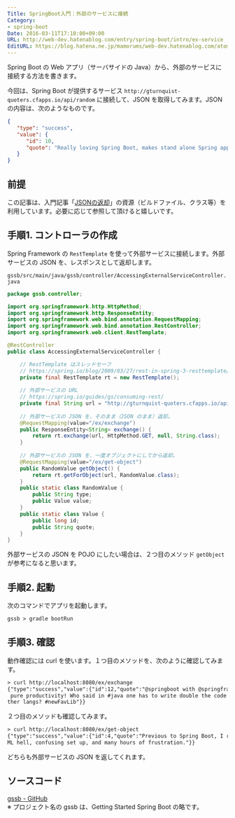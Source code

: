 ```yaml
---
Title: SpringBoot入門：外部のサービスに接続
Category:
- spring-boot
Date: 2016-03-11T17:10:00+09:00
URL: http://web-dev.hatenablog.com/entry/spring-boot/intro/ex-service
EditURL: https://blog.hatena.ne.jp/mamorums/web-dev.hatenablog.com/atom/entry/10328749687179106615
---
```


Spring Boot の Web アプリ（サーバサイドの Java）から、外部のサービスに接続する方法を書きます。

今回は、Spring Boot が提供するサービス `http://gturnquist-quoters.cfapps.io/api/random` に接続して、JSON を取得してみます。JSON の内容は、次のようなものです。

```json
{
   "type": "success",
   "value": {
      "id": 10,
      "quote": "Really loving Spring Boot, makes stand alone Spring apps easy."
   }
}
```


## 前提
この記事は、入門記事「[JSONの返却](/entry/spring-boot/intro/response-json)」の資源（ビルドファイル、クラス等）を利用しています。必要に応じて参照して頂けると嬉しいです。


## 手順1. コントローラの作成
Spring Framework の `RestTemplate` を使って外部サービスに接続します。外部サービスの JSON を、レスポンスとして返却します。

`gssb/src/main/java/gssb/controller/AccessingExternalServiceController.java`

```java
package gssb.controller;

import org.springframework.http.HttpMethod;
import org.springframework.http.ResponseEntity;
import org.springframework.web.bind.annotation.RequestMapping;
import org.springframework.web.bind.annotation.RestController;
import org.springframework.web.client.RestTemplate;

@RestController
public class AccessingExternalServiceController {

	// RestTemplate はスレッドセーフ
	// https://spring.io/blog/2009/03/27/rest-in-spring-3-resttemplate/
	private final RestTemplate rt = new RestTemplate();
	
	// 外部サービスの URL 
	// https://spring.io/guides/gs/consuming-rest/
	private final String url = "http://gturnquist-quoters.cfapps.io/api/random";
	
	// 外部サービスの JSON を、そのまま（JSON のまま）返却。
	@RequestMapping(value="/ex/exchange")
    public ResponseEntity<String> exchange() {
		return rt.exchange(url, HttpMethod.GET, null, String.class);
	}
	
	// 外部サービスの JSON を、一度オブジェクトにしてから返却。
	@RequestMapping(value="/ex/get-object")
	public RandomValue getObject() {
		return rt.getForObject(url, RandomValue.class);
	}
	public static class RandomValue {
		public String type;
		public Value value;		
	}
	public static class Value {
		public long id;
		public String quote;
	}
}
```

外部サービスの JSON を POJO にしたい場合は、２つ目のメソッド `getObject` が参考になると思います。


## 手順2. 起動
次のコマンドでアプリを起動します。

```txt
gssb > gradle bootRun
```

## 手順3. 確認
動作確認には curl を使います。１つ目のメソッドを、次のように確認してみます。

```txt
> curl http://localhost:8080/ex/exchange
{"type":"success","value":{"id":12,"quote":"@springboot with @springframework is
 pure productivity! Who said in #java one has to write double the code than in o
ther langs? #newFavLib"}}
```

２つ目のメソッドも確認してみます。

```txt
> curl http://localhost:8080/ex/get-object
{"type":"success","value":{"id":4,"quote":"Previous to Spring Boot, I remember X
ML hell, confusing set up, and many hours of frustration."}}
```

どちらも外部サービスの JSON を返してくれます。


## ソースコード
[gssb - GitHub](https://github.com/mamorum/blog/tree/master/code/gssb)  
※ プロジェクト名の gssb は、Getting Started Spring Boot の略です。

